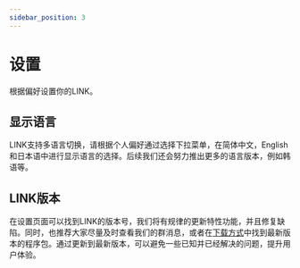 ```yaml
---
sidebar_position: 3
---
```


# 设置

根据偏好设置你的LINK。

## 显示语言

LINK支持多语言切换，请根据个人偏好通过选择下拉菜单，在简体中文，English和日本语中进行显示语言的选择。后续我们还会努力推出更多的语言版本，例如韩语等。

## LINK版本

在设置页面可以找到LINK的版本号，我们将有规律的更新特性功能，并且修复缺陷。同时，也推荐大家尽量及时查看我们的群消息，或者在[下载方式](docs/get_started/installation)中找到最新版本的程序包。通过更新到最新版本，可以避免一些已知并已经解决的问题，提升用户体验。
